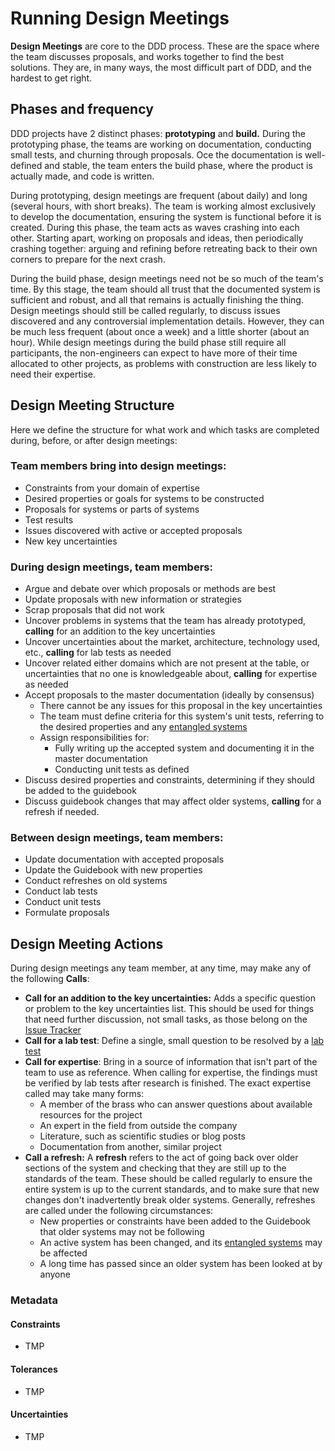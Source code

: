 # Running Design Meetings

**Design Meetings** are core to the DDD process. These are the space where the team discusses proposals, and works together to find the best solutions. They are, in many ways, the most difficult part of DDD, and the hardest to get right. 

## Phases and frequency

DDD projects have 2 distinct phases: **prototyping** and **build.** During the prototyping phase, the teams are working on documentation, conducting small tests, and churning through proposals. Oce the documentation is well-defined and stable, the team enters the build phase, where the product is actually made, and code is written. 

During prototyping, design meetings are frequent (about daily) and long (several hours, with short breaks). The team is working almost exclusively to develop the documentation, ensuring the system is functional before it is created. During this phase, the team acts as waves crashing into each other. Starting apart, working on proposals and ideas, then periodically crashing together: arguing and refining before retreating back to their own corners to prepare for the next crash. 

During the build phase, design meetings need not be so much of the team's time. By this stage, the team should all trust that the documented system is sufficient and robust, and all that remains is actually finishing the thing. Design meetings should still be called regularly, to discuss issues discovered and any controversial implementation details. However, they can be much less frequent (about once a week) and a little shorter (about an hour). While design meetings during the build phase still require all participants, the non-engineers can expect to have more of their time allocated to other projects, as problems with construction are less likely to need their expertise.

## Design Meeting Structure

Here we define the structure for what work and which tasks are completed during, before, or after design meetings:

### Team members bring into design meetings:
- Constraints from your domain of expertise
- Desired properties or goals for systems to be constructed
- Proposals for systems or parts of systems
- Test results
- Issues discovered with active or accepted proposals
- New key uncertainties

### During design meetings, team members:
- Argue and debate over which proposals or methods are best
- Update proposals with new information or strategies
- Scrap proposals that did not work
- Uncover problems in systems that the team has already prototyped, **calling** for an addition to the key uncertainties
- Uncover uncertainties about the market, architecture, technology used, etc., **calling** for lab tests as needed
- Uncover related either domains which are not present at the table, or uncertainties that no one is knowledgeable about, **calling** for expertise as needed
- Accept proposals to the master documentation (ideally by consensus)
  - There cannot be any issues for this proposal in the key uncertainties
  - The team must define criteria for this system's unit tests, referring to the desired properties and any [entangled systems](link?)
  - Assign responsibilities for:
    - Fully writing up the accepted system and documenting it in the master documentation
    - Conducting unit tests as defined
- Discuss desired properties and constraints, determining if they should be added to the guidebook
- Discuss guidebook changes that may affect older systems, **calling** for a refresh if needed.

### Between design meetings, team members:
- Update documentation with accepted proposals
- Update the Guidebook with new properties
- Conduct refreshes on old systems
- Conduct lab tests
- Conduct unit tests
- Formulate proposals

## Design Meeting Actions
During design meetings any team member, at any time, may make any of the following **Calls**:
- **Call for an addition to the key uncertainties:** Adds a specific question or problem to the key uncertainties list. This should be used for things that need further discussion, not small tasks, as those belong on the [Issue Tracker](/)
- **Call for a lab test**: Define a single, small question to be resolved by a [lab test](/)
- **Call for expertise**: Bring in a source of information that isn't part of the team to use as reference. When calling for expertise, the findings must be verified by lab tests after research is finished. The exact expertise called may take many forms:
  - A member of the brass who can answer questions about available resources for the project
  - An expert in the field from outside the company
  - Literature, such as scientific studies or blog posts
  - Documentation from another, similar project
- **Call a refresh:** A **refresh** refers to the act of going back over older sections of the system and checking that they are still up to the standards of the team. These should be called regularly to ensure the entire system is up to the current standards, and to make sure that new changes don't inadvertently break older systems. Generally, refreshes are called under the following circumstances: 
  - New properties or constraints have been added to the Guidebook that older systems may not be following
  - An active system has been changed, and its [entangled systems](/) may be affected
  - A long time has passed since an older system has been looked at by anyone

### Metadata

#### Constraints

- TMP

#### Tolerances

- TMP

#### Uncertainties

- TMP